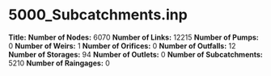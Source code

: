 # 5000_Subcatchments.inp
**Title:** 
**Number of Nodes:** 6070
**Number of Links:** 12215
**Number of Pumps:** 0
**Number of Weirs:** 1
**Number of Orifices:** 0
**Number of Outfalls:** 12
**Number of Storages:** 94
**Number of Outlets:** 0
**Number of Subcatchments:** 5210
**Number of Raingages:** 0
